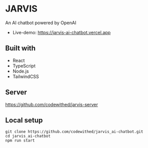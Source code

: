 # JARVIS
An AI chatbot powered by OpenAI
- Live-demo: https://jarvis-ai-chatbot.vercel.app

## Built with
- React
- TypeScript
- Node.js
- TailwindCSS
  
## Server
https://github.com/codewithed/jarvis-server

## Local setup

```
git clone https://github.com/codewithed/jarvis_ai-chatbot.git
cd jarvis_ai-chatbot
npm run start
```
